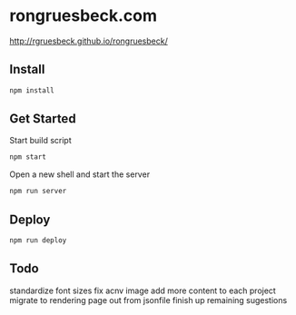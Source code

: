 # rongruesbeck.com
http://rgruesbeck.github.io/rongruesbeck/

## Install
```sh
npm install
```

## Get Started
Start build script
```sh
npm start
```
Open a new shell and start the server
```sh
npm run server
```

## Deploy
```sh
npm run deploy
```

## Todo
standardize font sizes
fix acnv image
add more content to each project
migrate to rendering page out from jsonfile
finish up remaining sugestions
